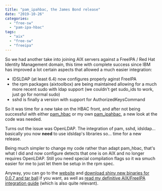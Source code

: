 ```yaml
---
title: "pam_ipahbac, the James Bond release"
date: "2019-10-26"
categories: 
  - "free-sw"
  - "pam-ipa-hbac"
tags: 
  - "aix"
  - "free-sw"
  - "freeipa"
---
```


So we had another take into joining AIX servers against a FreeIPA / Red Hat Identity Management domain, this time with complete success since IBM has improved a lot certain aspects that allowed a much easier integration:

- IDSLDAP (at least 6.4) now configures properly aginst FreeIPA
- the rpm packages (aixtoolbox) are being maintained allowing for a much more recent sudo with ldap support (we couldn't get sudo\_ids to work, just go for normal sudo)
- sshd is finally a version with support for AuthorizedKeysCommand

So it was time for a new take on the HBAC front, and after not being successful with either [pam\_hbac](https://github.com/jhrozek/pam_hbac) or my own [pam\_ipahbac](https://github.com/rseabra/pam_ipahbac), a new look at the code was needed.

Turns out the issue was OpenLDAP. The integration of pam, sshd, idsldap... basically you now **need** to use idsldap's libraries so... time for a new release.

Being much simpler to change my code rather than adapt pam\_hbac, that's what I did and now configure detects that one is on AIX and no longer requires OpenLDAP. Still you need special compilation flags so it wa smuch easier for me to just let them be setup in the rpm spec.

Anyway, you can go to the [website](https://github.com/rseabra/pam_ipahbac) and [download shiny new binaries for 0.0.7 and tar ball](https://github.com/rseabra/pam_ipahbac/releases/tag/0.0.7) if you want, as well as [read my definitive AIX/FreeIPA integration guide](https://github.com/rseabra/pam_ipahbac/wiki/AIX) (which is also quite relevant).
